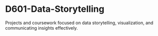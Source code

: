 # D601-Data-Storytelling
Projects and coursework focused on data storytelling, visualization, and communicating insights effectively.
